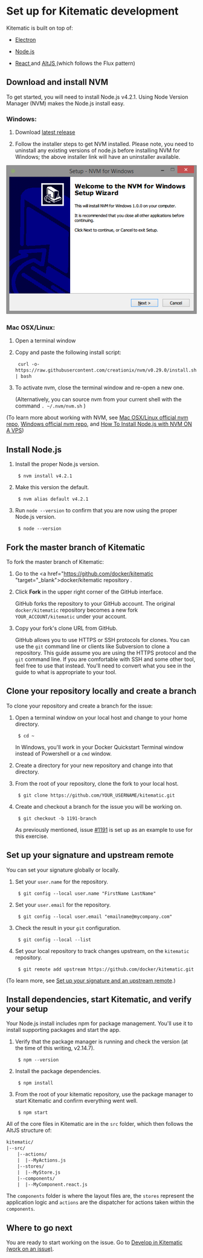 <!--[metadata]>
+++
title = "Set up for Kitematic development"
description = "Explains how to find a Kitematic issue"
keywords = ["Kitematic, open source, contribute, contributor, tour, development"]
[menu.main]
parent= "smn_kitematic_contrib"
weight=3
+++
<![end-metadata]-->

# Set up for Kitematic development

Kitematic is built on top of:

* <a href="http://electron.atom.io/" target="_blank"> Electron </a>

* <a href="https://nodejs.org" target="_blank"> Node.js </a>

* <a href="https://facebook.github.io/react/" target="_blank"> React </a> and <a href="https://facebook.github.io/react/" target="_blank"> AltJS </a> (which follows the Flux pattern)

## Download and install NVM

To get started, you will need to install Node.js v4.2.1. Using Node Version Manager (NVM) makes the Node.js install easy.

### Windows:
1. Download <a href="https://github.com/coreybutler/nvm-windows/releases/"
target="_blank"> latest release </a>

2. Follow the installer steps to get NVM installed. Please note, you need to
uninstall any existing versions of node.js before installing NVM for Windows;
the above installer link will have an uninstaller available.

  ![windows installer](images/nvm_install.jpeg)

### Mac OSX/Linux:

1. Open a terminal window

2. Copy and paste the following install script:

        curl -o- https://raw.githubusercontent.com/creationix/nvm/v0.29.0/install.sh | bash

3. To activate nvm, close the terminal window and re-open a new one.

    (Alternatively, you can source nvm from your current shell with the command `. ~/.nvm/nvm.sh` )

(To learn more about working with NVM, see <a href="https://github.com/creationix/nvm" target="_blank">Mac OSX/Linux official nvm repo</a>, <a href="https://github.com/coreybutler/nvm-windows" target="_blank">Windows official nvm repo</a>, and <a href="https://www.digitalocean.com/community/tutorials/how-to-install-node-js-with-nvm-node-version-manager-on-a-vps" target="_blank">How To Install Node.js with NVM ON A VPS</a>)

## Install Node.js

1. Install the proper Node.js version.

        $ nvm install v4.2.1

2. Make this version the default.

        $ nvm alias default v4.2.1

3. Run `node --version` to confirm that you are now using the proper Node.js version.

        $ node --version

## Fork the master branch of Kitematic

To fork the master branch of Kitematic:

1. Go to the <a href="https://github.com/docker/kitematic "target="_blank">docker/kitematic repository </a>.

2. Click **Fork** in the upper right corner of the GitHub interface.

    GitHub forks the repository to your GitHub account. The original
    `docker/kitematic` repository becomes a new fork `YOUR_ACCOUNT/kitematic`
    under your account.

3. Copy your fork's clone URL from GitHub.

    GitHub allows you to use HTTPS or SSH protocols for clones. You can use the `git` command line or clients like Subversion to clone a repository. This guide assume you are using the HTTPS protocol and the `git` command line. If you are comfortable with SSH and some other tool, feel free to use that instead. You'll need to convert what you see in the guide to what is appropriate to your tool.

## Clone your repository locally and create a branch

To clone your repository and create a branch for the issue:

1. Open a terminal window on your local host and change to your home directory.

        $ cd ~

    In Windows, you'll work in your Docker Quickstart Terminal window instead of Powershell or a `cmd` window.

2. Create a directory for your new repository and change into that directory.

3. From the root of your repository, clone the fork to your local host.

        $ git clone https://github.com/YOUR_USERNAME/kitematic.git

4. Create and checkout a branch for the issue you will be working on.

        $ git checkout -b 1191-branch

    As previously mentioned, issue <a href="https://github.com/docker/kitematic/issues/1191" target="_blank">#1191</a> is set up as an example to use for this exercise.

## Set up your signature and upstream remote
You can set your signature globally or locally.

1. Set your `user.name` for the repository.

        $ git config --local user.name "FirstName LastName"

2. Set your `user.email` for the repository.

        $ git config --local user.email "emailname@mycompany.com"

3. Check the result in your `git` configuration.

        $ git config --local --list

4. Set your local repository to track changes upstream, on the `kitematic`
repository.

        $ git remote add upstream https://github.com/docker/kitematic.git

(To learn more, see <a
href="http://docs.docker.com/opensource/project/set-up-git/#set-your-signature-and-an-upstream-remote" target="_blank"> Set up your signature and an upstream remote</a>.)

## Install dependencies, start Kitematic, and verify your setup
Your Node.js install includes npm for package management. You'll use it to install supporting packages and start the app.

1. Verify that the package manager is running and check the version (at the time of this writing, v2.14.7).

        $ npm --version

2. Install the package dependencies.

        $ npm install

3. From the root of your kitematic repository, use the package manager to start Kitematic and confirm everything went well.

        $ npm start

All of the core files in Kitematic are in the `src` folder, which then
follows the AltJS structure of:
```
kitematic/
|--src/
    |--actions/
    |  |--MyActions.js
    |--stores/
    |  |--MyStore.js
    |--components/
    |  |--MyComponent.react.js
```
The `components` folder is where the layout files are, the `stores` represent the application logic and `actions` are the dispatcher for actions taken within the `components`.

## Where to go next
You are ready to start working on the issue. Go to [Develop in Kitematic (work
on an issue)](work_issue.md).
